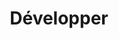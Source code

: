 ---
layout: page.njk
tags: page
key: coding_fr
title: Développer
parent: getting-started_fr
order: 3
availablelanguages: 
    - de
    - en
---